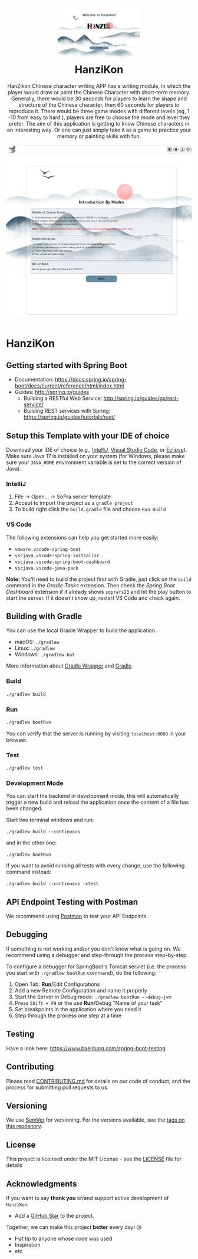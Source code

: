 <h1 align="center">
  <img alt="cgapp logo" src="https://github.com/sopra-fs23-group-16/sopra-fs23-HanZikon-server/blob/main/src/main/resources/Images/welcome.png" width="224px"/><br/>
  HanziKon
</h1>
<p align="center">
HanZikon Chinese character writing APP has a writing module, in which the player would draw or paint the Chinese Character with short-term memory. Generally, there would be 30 seconds for players to learn the shape and structure of the Chinese character, then 60 seconds for players to reproduce it. There would be three game modes with different levels (eg, 1 -10 from easy to hard ), players are free to choose the mode and level they prefer.
The aim of this application is getting to know Chinese characters in an interesting way. Or one can just simply take it as a game to practice your memory or painting skills with fun.
</p>

<p align="center"><a href="http://sopra-fs23-group-16-client.appspot.com/welcome" 
target="_blank"><img src="https://github.com/sopra-fs23-group-16/sopra-fs23-HanZikon-server/blob/main/src/main/resources/Images/gameRule.png" alt="go version" /></a>&nbsp;</p>

# HanziKon

## Getting started with Spring Boot
-   Documentation: https://docs.spring.io/spring-boot/docs/current/reference/html/index.html
-   Guides: http://spring.io/guides
    -   Building a RESTful Web Service: http://spring.io/guides/gs/rest-service/
    -   Building REST services with Spring: https://spring.io/guides/tutorials/rest/

## Setup this Template with your IDE of choice
Download your IDE of choice (e.g., [IntelliJ](https://www.jetbrains.com/idea/download/), [Visual Studio Code](https://code.visualstudio.com/), or [Eclipse](http://www.eclipse.org/downloads/)). Make sure Java 17 is installed on your system (for Windows, please make sure your `JAVA_HOME` environment variable is set to the correct version of Java).

### IntelliJ
1. File -> Open... -> SoPra server template
2. Accept to import the project as a `gradle project`
3. To build right click the `build.gradle` file and choose `Run Build`

### VS Code
The following extensions can help you get started more easily:
-   `vmware.vscode-spring-boot`
-   `vscjava.vscode-spring-initializr`
-   `vscjava.vscode-spring-boot-dashboard`
-   `vscjava.vscode-java-pack`

**Note:** You'll need to build the project first with Gradle, just click on the `build` command in the _Gradle Tasks_ extension. Then check the _Spring Boot Dashboard_ extension if it already shows `soprafs23` and hit the play button to start the server. If it doesn't show up, restart VS Code and check again.

## Building with Gradle
You can use the local Gradle Wrapper to build the application.
-   macOS: `./gradlew`
-   Linux: `./gradlew`
-   Windows: `./gradlew.bat`

More Information about [Gradle Wrapper](https://docs.gradle.org/current/userguide/gradle_wrapper.html) and [Gradle](https://gradle.org/docs/).

### Build

```bash
./gradlew build
```

### Run

```bash
./gradlew bootRun
```

You can verify that the server is running by visiting `localhost:8080` in your browser.

### Test

```bash
./gradlew test
```

### Development Mode
You can start the backend in development mode, this will automatically trigger a new build and reload the application
once the content of a file has been changed.

Start two terminal windows and run:

`./gradlew build --continuous`

and in the other one:

`./gradlew bootRun`

If you want to avoid running all tests with every change, use the following command instead:

`./gradlew build --continuous -xtest`

## API Endpoint Testing with Postman
We recommend using [Postman](https://www.getpostman.com) to test your API Endpoints.

## Debugging
If something is not working and/or you don't know what is going on. We recommend using a debugger and step-through the process step-by-step.

To configure a debugger for SpringBoot's Tomcat servlet (i.e. the process you start with `./gradlew bootRun` command), do the following:

1. Open Tab: **Run**/Edit Configurations
2. Add a new Remote Configuration and name it properly
3. Start the Server in Debug mode: `./gradlew bootRun --debug-jvm`
4. Press `Shift + F9` or the use **Run**/Debug "Name of your task"
5. Set breakpoints in the application where you need it
6. Step through the process one step at a time

## Testing
Have a look here: https://www.baeldung.com/spring-boot-testing

## Contributing

Please read [CONTRIBUTING.md](https://github.com/sopra-fs23-group-16/sopra-fs23-HanZikon-server/blob/main/contributions.md) for details on our code of conduct, and the process for submitting pull requests to us.

## Versioning

We use [SemVer](http://semver.org/) for versioning. For the versions available, see the [tags on this repository](https://github.com/your/project/tags).

## License

This project is licensed under the MIT License - see the [LICENSE](LICENSE) file for details

## Acknowledgments

If you want to say **thank you** or/and support active development of `HanziKon`:

- Add a [GitHub Star](https://github.com/sopra-fs23-group-16) to the project.

Together, we can make this project **better** every day! 😘
* Hat tip to anyone whose code was used
* Inspiration
* etc

